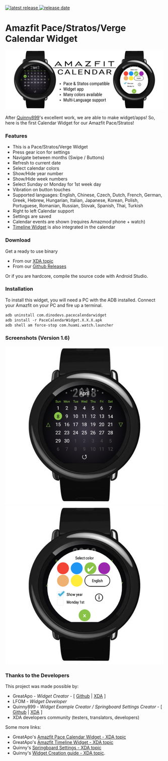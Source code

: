 [![latest release](https://img.shields.io/badge/latest%20release-v1.9.0-green.svg?style=flat-square) ![release date](https://img.shields.io/badge/release%20date-2019.02.02-orange.svg?style=flat-square)](https://github.com/GreatApo/AmazfitPaceCalendarWidget/releases/latest)

# Amazfit Pace/Stratos/Verge Calendar Widget
![Amazfit Pace Calendar Widget Banner](other%20files/amazfit-calendar-widget.png)

After [Quinny899](https://github.com/KieronQuinn)'s excellent work, we are able to make widget/apps!
So, here is the first Calendar Widget for our Amazfit Pace/Stratos!



### Features
- This is a Pace/Stratos/Verge Widget
- Press gear icon for settings
- Navigate between months (Swipe / Buttons)
- Refresh to current date
- Select calendar colors
- Show/Hide year number
- Show/Hide week numbers
- Select Sunday or Monday for 1st week day
- Vibration on button touches
- Supported languages: English, Chinese, Czech, Dutch, French, German, Greek, Hebrew, Hungarian, Italian, Japanese, Korean, Polish, Portuguese, Romanian, Russian, Slovak, Spanish, Thai, Turkish
- Right to left Calendar support
- Settings are saved
- Calendar events are shown (requires Amazmod phone + watch)
- [Timeline Widget](https://forum.xda-developers.com/smartwatch/amazfit/app-widget-timeline-v1-0-1-pace-stratos-t3894632) is also integrated in the calendar



### Download

Get a ready to use binary
 - From our [XDA topic](https://forum.xda-developers.com/smartwatch/amazfit/app-widget-calendar-pace-t3751889)
 - From our [Github Releases](https://github.com/GreatApo/AmazfitPaceCalendarWidget/releases/latest)

Or if you are hardcore, compile the source code with Android Studio.



### Installation
To install this widget, you will need a PC with the ADB installed. Connect your Amazfit on your PC and fire up a terminal.

```shell
adb uninstall com.dinodevs.pacecalendarwidget
adb install -r PaceCalendarWidget.X.X.X.apk
adb shell am force-stop com.huami.watch.launcher
```



### Screenshots (Version 1.6)
![Amazfit Pace Calendar Widget v1.6](other%20files/com.dinodevs.pacecalendarwidget-1.3.png)
![Amazfit Pace Calendar Widget v1.6](other%20files/com.dinodevs.pacecalendarwidget-1.3-settings.png)



### Thanks to the Developers

This project was made possible by:

 - GreatApo - *Widget Creator* - [ [Github](https://github.com/GreatApo) | [XDA](https://forum.xda-developers.com/member.php?u=3668555) ]
 - LFOM - *Widget Developer*
 - Quinny899 - *Widget Example Creator / Springboard Settings Creator* - [ [Github](https://github.com/KieronQuinn) | [XDA](https://forum.xda-developers.com/member.php?u=3563640) ]
 - XDA developers community (testers, translators, developers)

Some more links:

 - GreatApo's [Amazfit Pace Calendar Widget - XDA topic](https://forum.xda-developers.com/smartwatch/amazfit/app-widget-calendar-pace-t3751889)
 - GreatApo's [Amazfit Timeline Widget - XDA topic](https://forum.xda-developers.com/smartwatch/amazfit/app-widget-timeline-v1-0-1-pace-stratos-t3894632)
 - Quinny's [Springboard Settings - XDA topic](https://forum.xda-developers.com/smartwatch/amazfit/app-springboard-settings-pace-rearrange-t3748651)
 - Quinny's [Widget Creation guide - XDA topic](https://forum.xda-developers.com/smartwatch/amazfit/dev-create-custom-home-screen-pages-pace-t3751731).
